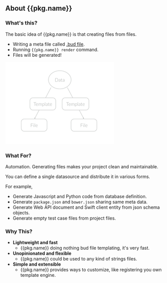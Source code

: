 About {{pkg.name}}
------

### What's this?

The basic idea of {{pkg.name}} is that creating files from files.

+ Writing a meta file called [.bud file](#spec-bud-spec).
+ Running `{{pkg.name}} render` command.
+ Files will be generated!

<img style="height:256px;" src="assets/images/coz-outline.jpg" height="256">


### What For?

Automation. Generating files makes your project clean and maintainable.

You can define a single datasource and distribute it in various forms.

For example,

+ Generate Javascript and Python code from database definition.
+ Generate `package.json` and `bower.json` sharing same meta data.
+ Generate Web API document and Swift client entity from json schema objects.
+ Generate empty test case files from project files.


### Why This?

+ **Lightweight and fast**
    + {{pkg.name}} doing nothing bud file templating, it's very fast.
+ **Unopinionated and flexible**
    + {{pkg.name}} could be used to any kind of strings files.
+ **Simple and extensible**
    + {{pkg.name}} provides ways to customize, like registering you own template engine.


